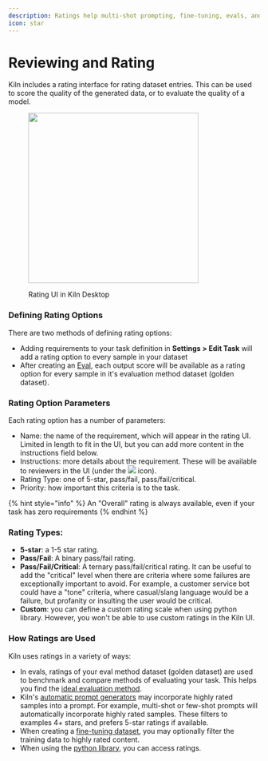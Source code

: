 ```yaml
---
description: Ratings help multi-shot prompting, fine-tuning, evals, and more
icon: star
---
```


# Reviewing and Rating

Kiln includes a rating interface for rating dataset entries. This can be used to score the quality of the generated data, or to evaluate the quality of a model.

<figure><img src="../.gitbook/assets/Screenshot 2025-01-05 at 12.12.38 PM (1).png" alt="" width="341"><figcaption><p>Rating UI in Kiln Desktop</p></figcaption></figure>

### Defining Rating Options

There are two methods of defining rating options:

* Adding requirements to your task definition in  **Settings > Edit Task** will add a rating option to every sample in your dataset
* After creating an [Eval](evaluations.md), each output score will be available as a rating option for every sample in it's evaluation method dataset (golden dataset).

### Rating Option Parameters

Each rating option has a number of parameters:

* Name: the name of the requirement, which will appear in the rating UI. Limited in length to fit in the UI, but you can add more content in the instructions field below.
* Instructions: more details about the requirement. These will be available to reviewers in the UI (under the ![](<../.gitbook/assets/Screenshot 2025-01-05 at 12.18.52 PM (1).png>) icon).
* Rating Type: one of 5-star, pass/fail, pass/fail/critical.
* Priority: how important this criteria is to the task.

{% hint style="info" %}
An "Overall" rating is always available, even if your task has zero requirements
{% endhint %}

### Rating Types:

* **5-star**: a 1-5 star rating.
* **Pass/Fail**: A binary pass/fail rating.
* **Pass/Fail/Critical**: A ternary pass/fail/critical rating. It can be useful to add the "critical" level when there are criteria where some failures are exceptionally important to avoid. For example, a customer service bot could have a "tone" criteria, where casual/slang language would be a failure, but profanity or insulting the user would be critical.
* **Custom**: you can define a custom rating scale when using python library. However, you won't be able to use custom ratings in the Kiln UI.

### How Ratings are Used

Kiln uses ratings in a variety of ways:

* In evals, ratings of your eval method dataset (golden dataset) are used to benchmark and compare methods of evaluating your task. This helps you find the [ideal evaluation method](evaluations.md#finding-the-ideal-eval-method).
* Kiln's [automatic prompt generators](prompts.md#prompt-generators) may incorporate highly rated samples into a prompt. For example, multi-shot or few-shot prompts will automatically incorporate highly rated samples. These filters to examples 4+ stars, and prefers 5-star ratings if available.
* When creating a [fine-tuning dataset](fine-tuning-guide.md), you may optionally filter the training data to highly rated content.
* When using the [python library](../developers/python-library-quickstart.md), you can access ratings.

